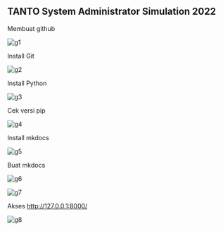## TANTO System Administrator Simulation 2022

Membuat github

![g1](https://user-images.githubusercontent.com/109897826/180874493-6b108c40-5592-4369-95ea-852b7a701d1b.jpg)

Install Git

![g2](https://user-images.githubusercontent.com/109897826/180875216-04560809-e245-46e1-af7c-371c27239b0f.jpg)

Install Python

![g3](https://user-images.githubusercontent.com/109897826/180875384-822941ca-41dc-473a-87af-62d9722a95c2.jpg)

Cek versi pip

![g4](https://user-images.githubusercontent.com/109897826/180875768-24d4e2fe-7d23-463c-9121-0495721d3ea7.jpg)

Install mkdocs

![g5](https://user-images.githubusercontent.com/109897826/180875982-99198400-0eba-4e47-a75d-1722aa23c3ff.jpg)


Buat mkdocs

![g6](https://user-images.githubusercontent.com/109897826/180876507-95c3b74f-c92b-473d-9eed-a43bead0650d.jpg)

![g7](https://user-images.githubusercontent.com/109897826/180876522-efd4c3d7-5136-49b8-9782-5a132b4889dd.jpg)

Akses http://127.0.0.1:8000/

![g8](https://user-images.githubusercontent.com/109897826/180876682-8bf8b3e7-757d-484a-ba4d-cb9aab77838c.jpg)





